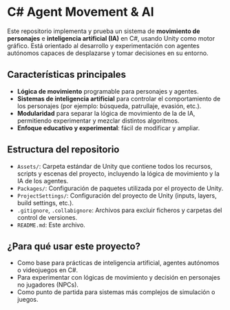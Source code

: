 # C# Agent Movement & AI

Este repositorio implementa y prueba un sistema de **movimiento de personajes** e **inteligencia artificial (IA)** en C#, usando Unity como motor gráfico. Está orientado al desarrollo y experimentación con agentes autónomos capaces de desplazarse y tomar decisiones en su entorno.

## Características principales

- **Lógica de movimiento** programable para personajes y agentes.
- **Sistemas de inteligencia artificial** para controlar el comportamiento de los personajes (por ejemplo: búsqueda, patrullaje, evasión, etc.).
- **Modularidad** para separar la lógica de movimiento de la de IA, permitiendo experimentar y mezclar distintos algoritmos.
- **Enfoque educativo y experimental**: fácil de modificar y ampliar.

## Estructura del repositorio

- `Assets/`: Carpeta estándar de Unity que contiene todos los recursos, scripts y escenas del proyecto, incluyendo la lógica de movimiento y la IA de los agentes.
- `Packages/`: Configuración de paquetes utilizada por el proyecto de Unity.
- `ProjectSettings/`: Configuración del proyecto de Unity (inputs, layers, build settings, etc.).
- `.gitignore`, `.collabignore`: Archivos para excluir ficheros y carpetas del control de versiones.
- `README.md`: Este archivo.

## ¿Para qué usar este proyecto?

- Como base para prácticas de inteligencia artificial, agentes autónomos o videojuegos en C#.
- Para experimentar con lógicas de movimiento y decisión en personajes no jugadores (NPCs).
- Como punto de partida para sistemas más complejos de simulación o juegos.
